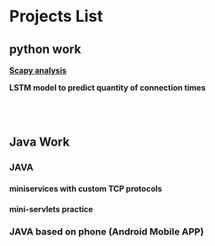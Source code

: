 # Projects List

## python work
**[Scapy analysis](#general-info)** 

**LSTM model to predict quantity of connection times**

</br>
</br>

## Java Work
### JAVA
#### miniservices with custom TCP protocols
#### mini-servlets practice

### JAVA based on phone (Android Mobile APP)
